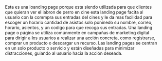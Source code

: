 Esta es una loanding page porque esta siendo utilizada para que clientes que quieran ver el labron de perro en cine esta 
landing page facita al usuario con la commpra sus entradas del cines y le da mas facilidad para escoger un horario cantidad de asistos
solo poninedo su nombre, correo, horario, asientos, y un codigo para que recoga sus entradas.
Una landing page o página se utiliza comúnmente en campañas de marketing digital para dirigir a los usuarios a
realizar una acción concreta, como registrarse, comprar un producto o descargar un recurso. Las landing pages se centran
en un solo producto o servicio y están diseñadas para minimizar distracciones, guiando al usuario hacia la acción
deseada.
